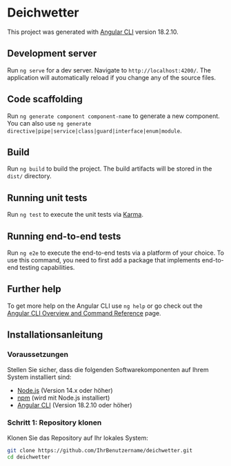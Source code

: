 # Deichwetter

This project was generated with [Angular CLI](https://github.com/angular/angular-cli) version 18.2.10.

## Development server

Run `ng serve` for a dev server. Navigate to `http://localhost:4200/`. The application will automatically reload if you change any of the source files.

## Code scaffolding

Run `ng generate component component-name` to generate a new component. You can also use `ng generate directive|pipe|service|class|guard|interface|enum|module`.

## Build

Run `ng build` to build the project. The build artifacts will be stored in the `dist/` directory.

## Running unit tests

Run `ng test` to execute the unit tests via [Karma](https://karma-runner.github.io).

## Running end-to-end tests

Run `ng e2e` to execute the end-to-end tests via a platform of your choice. To use this command, you need to first add a package that implements end-to-end testing capabilities.

## Further help

To get more help on the Angular CLI use `ng help` or go check out the [Angular CLI Overview and Command Reference](https://angular.dev/tools/cli) page.

## Installationsanleitung

### Voraussetzungen

Stellen Sie sicher, dass die folgenden Softwarekomponenten auf Ihrem System installiert sind:

- [Node.js](https://nodejs.org/) (Version 14.x oder höher)
- [npm](https://www.npmjs.com/) (wird mit Node.js installiert)
- [Angular CLI](https://angular.io/cli) (Version 18.2.10 oder höher)

### Schritt 1: Repository klonen

Klonen Sie das Repository auf Ihr lokales System:

```sh
git clone https://github.com/IhrBenutzername/deichwetter.git
cd deichwetter